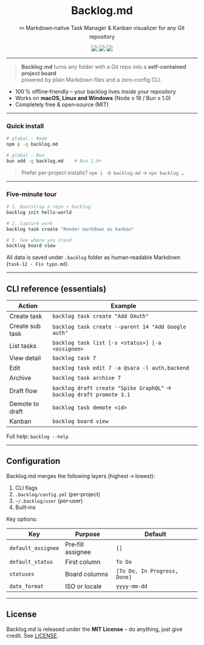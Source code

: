 <h1 align="center">Backlog.md</h1>
<p align="center">✏️ Markdown‑native Task Manager &amp; Kanban visualizer for any Git repository</p>

<p align="center">
  <a href="https://www.npmjs.com/package/backlog.md"><img src="https://badgen.net/npm/v/backlog.md?icon=npm&label=npm&color=blue"></a>
  <a href="https://bun.sh"><img src="https://badgen.net/badge/bun/add%20backlog.md/black?icon=bun"></a>
  <a href="LICENSE"><img src="https://badgen.net/github/license/MrLesk/backlog.md"></a>
</p>

---

> **Backlog.md** turns any folder with a Git repo into a **self‑contained project board**  
> powered by plain Markdown files and a zero‑config CLI.

* 100 % offline‑friendly – your backlog lives *inside* your repository  
* Works on **macOS, Linux and Windows** (Node ≥ 18 / Bun ≥ 1.0)  
* Completely free & open‑source (MIT)

---

### Quick install

```bash
# global – Node
npm i -g backlog.md

# global – Bun
bun add -g backlog.md    # Bun 1.0+
```

> Prefer per‑project installs? `npm i -D backlog.md` → `npx backlog …`

---

### Five‑minute tour

```bash
# 1. Bootstrap a repo + backlog
backlog init hello-world

# 2. Capture work
backlog task create "Render markdown as kanban"

# 3. See where you stand
backlog board view
```

All data is saved under `.backlog` folder as human‑readable Markdown (`task‑12 - Fix typo.md`).

---

## CLI reference (essentials)

| Action      | Example                                              |
|-------------|------------------------------------------------------|
| Create task | `backlog task create "Add OAuth"`                    |
| Create sub task | `backlog task create --parent 14 "Add Google auth"`|
| List tasks  | `backlog task list [-s <status>] [-a <assignee>`     |
| View detail | `backlog task 7`                                     |
| Edit        | `backlog task edit 7 -a @sara -l auth,backend`       |
| Archive     | `backlog task archive 7`                             |
| Draft flow  | `backlog draft create "Spike GraphQL"` → `backlog draft promote 3.1` |
| Demote to draft| `backlog task demote <id>` |
| Kanban      | `backlog board view`            |

Full help: `backlog --help`

---

## Configuration

Backlog.md merges the following layers (highest → lowest):

1. CLI flags  
2. `.backlog/config.yml` (per‑project)  
3. `~/.backlog/user` (per‑user)  
4. Built‑ins  

Key options:

| Key               | Purpose            | Default                       |
|-------------------|--------------------|-------------------------------|
| `default_assignee`| Pre‑fill assignee  | `[]`                          |
| `default_status`  | First column       | `To Do`                       |
| `statuses`        | Board columns      | `[To Do, In Progress, Done]`  |
| `date_format`     | ISO or locale      | `yyyy-mm-dd`                  |

---


## License

Backlog.md is released under the **MIT License** – do anything, just give credit. See [LICENSE](LICENSE).
